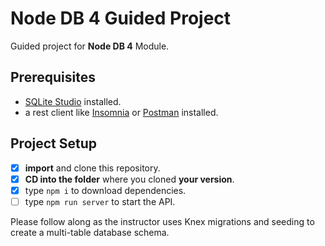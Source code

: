 # Node DB 4 Guided Project

Guided project for **Node DB 4** Module.

## Prerequisites

- [SQLite Studio](https://sqlitestudio.pl/index.rvt?act=download) installed.
- a rest client like [Insomnia](https://insomnia.rest/download/) or [Postman](https://www.getpostman.com/downloads/) installed.

## Project Setup

- [x] **import** and clone this repository.
- [x] **CD into the folder** where you cloned **your version**.
- [x] type `npm i` to download dependencies.
- [ ] type `npm run server` to start the API.

Please follow along as the instructor uses Knex migrations and seeding to create a multi-table database schema.
